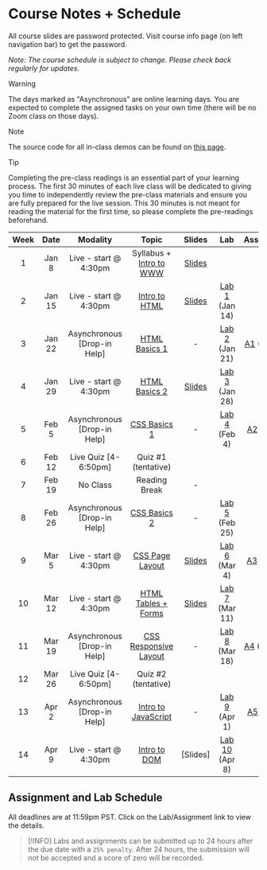 <!-- markdownlint-disable -->
# Course Notes + Schedule

All course slides are password protected. Visit course info page (on left navigation bar) to get the password.

*Note: The course schedule is subject to change. Please check back regularly for updates.*

> [!WARNING]
> The days marked as "Asynchronous" are online learning days. You are expected to complete the assigned tasks on your own time (there will be no Zoom class on those days). 

> [!NOTE]
> The source code for all in-class demos can be found on [this page](../code-demo/).


> [!TIP]
> Completing the pre-class readings is an essential part of your learning process. The first 30 minutes of each live class will be dedicated to giving you time to independently review the pre-class materials and ensure you are fully prepared for the live session. This 30 minutes is not meant for reading the material for the first time, so please complete the pre-readings beforehand.

| **Week** | **Date** |        **Modality**         |                  **Topic**                  | **Slides** |            **Lab**            |          **Assignment**          |
| :------: | :------: | :-------------------------: | :-----------------------------------------: | :--------: | :---------------------------: | :------------------------------: |
|    1     |  Jan 8   |    Live - start @ 4:30pm    | Syllabus + [Intro to WWW](-intro-to-www.md) | [Slides](http://tiny.cc/145-SP25-W1) |                               |                                  |
|    2     |  Jan 15  |    Live - start @ 4:30pm    |     [Intro to HTML](-intro-to-html.md)      |  [Slides](http://tiny.cc/145-SP25-W2)  | [Lab 1](labs/L1.md) (Jan 14)  |                                  |
|    3     |  Jan 22  | Asynchronous [Drop-in Help] |     [HTML Basics 1](-html-basics-1.md)      |     -      | [Lab 2](labs/L2.md) (Jan 21)  | [A1](assignments/A1.md) (Jan 23) |
|    4     |  Jan 29  |    Live - start @ 4:30pm    |     [HTML Basics 2](-html-basics-2.md)      |  [Slides](http://tiny.cc/145-SP25-W4)  | [Lab 3](labs/L3.md) (Jan 28)  |                                  |
|    5     |  Feb 5   | Asynchronous [Drop-in Help] |      [CSS Basics 1](-css-basics-1.md)       |     -      |  [Lab 4](labs/L4.md) (Feb 4)  | [A2](assignments/A2.md) (Feb 6)  |
|    6     |  Feb 12  |    Live Quiz [4-6:50pm]     |             Quiz #1 (tentative)             |            |                               |                                  |
|    7     |  Feb 19  |          No Class           |                Reading Break                |     -      |                               |                                  |
|    8     |  Feb 26  | Asynchronous [Drop-in Help] |      [CSS Basics 2](-css-basics-2.md)       |  -  | [Lab 5](labs/L5.md) (Feb 25)  |                                  |
|    9     |  Mar 5   | Live - start @ 4:30pm |   [CSS Page Layout](-css-page-layout.md)    |     [Slides](http://tiny.cc/145-SP25-W9)      |  [Lab 6](labs/L6.md) (Mar 4)  | [A3](assignments/A3.md) (Mar 6)  |
|    10    |  Mar 12  |    Live - start @ 4:30pm    |    [HTML Tables + Forms](-html-forms.md)    |  [Slides](http://tiny.cc/145-SP25-W10)  | [Lab 7](labs/L7.md) (Mar 11)  |                                  |
|    11    |  Mar 19  | Asynchronous [Drop-in Help] | [CSS Responsive Layout](-responsive-web.md) |     -      | [Lab 8](labs/L8.md) (Mar 18)  | [A4](assignments/A4.md) (Mar 20) |
|    12    |  Mar 26  |    Live Quiz [4-6:50pm]     |            Quiz #2  (tentative)             |            |                               |                                  |
|    13    |  Apr 2   | Asynchronous [Drop-in Help] |   [Intro to JavaScript](-intro-to-js.md)    |     -      |  [Lab 9](labs/L9.md) (Apr 1)  | [A5](assignments/A5.md) (Apr 3)  |
|    14    |  Apr 9   |    Live - start @ 4:30pm    |      [Intro to DOM](-intro-to-dom.md)       |  [Slides]  | [Lab 10](labs/L10.md) (Apr 8) |                                  |

## Assignment and Lab Schedule

All deadlines are at 11:59pm PST. Click on the Lab/Assignment link to view the details.

> [!INFO]
> Labs and assignments can be submitted up to 24 hours after the due date with a `25% penalty`. After 24 hours, the submission will not be accepted and a score of zero will be recorded. 
